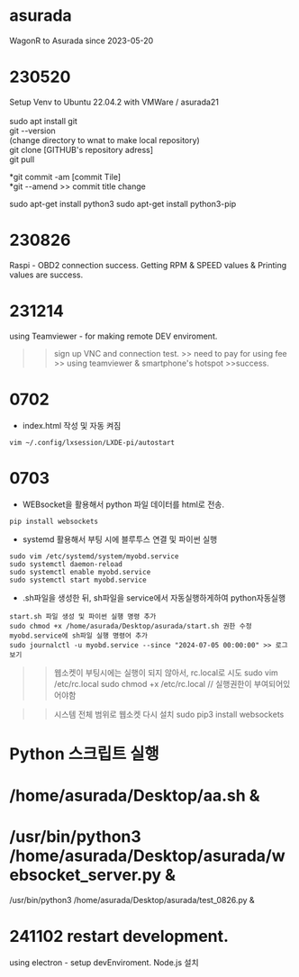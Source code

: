 # asurada
WagonR to Asurada since 2023-05-20


# 230520 
Setup Venv to Ubuntu 22.04.2 with VMWare / asurada21  
<Setup Git>   
sudo apt install git  
git --version  
(change directory to wnat to make local repository)  
git clone [GITHUB's repository adress]  
git pull  

*git commit -am [commit Tile]  
*git --amend >> commit title change

<Setup python>  
sudo apt-get install python3  
sudo apt-get install python3-pip


# 230826
Raspi - OBD2 connection success.
Getting RPM & SPEED values & Printing values are success. 

# 231214
using Teamviewer - for making remote DEV enviroment.
 >> sign up VNC and connection test. >> need to pay for using fee >> using teamviewer & smartphone's hotspot >>success.


# 0702
- index.html 작성 및 자동 켜짐
>> 
    vim ~/.config/lxsession/LXDE-pi/autostart

# 0703
- WEBsocket을 활용해서 python 파일 데이터를 html로 전송.
>>  
    pip install websockets

- systemd 활용해서 부팅 시에 블루투스 연결 및 파이썬 실행
>>  
    sudo vim /etc/systemd/system/myobd.service
    sudo systemctl daemon-reload
    sudo systemctl enable myobd.service
    sudo systemctl start myobd.service

- .sh파일을 생성한 뒤, sh파일을 service에서 자동실행하게하여 python자동실행
>>
    start.sh 파일 생성 및 파이썬 실행 명령 추가
    sudo chmod +x /home/asurada/Desktop/asurada/start.sh 권한 수정
    myobd.service에 sh파일 실행 명령어 추가
    sudo journalctl -u myobd.service --since "2024-07-05 00:00:00" >> 로그 보기


>> 웹소켓이 부팅시에는 실행이 되지 않아서, rc.local로 시도
sudo vim /etc/rc.local
sudo chmod +x /etc/rc.local // 실행권한이 부여되어있어야함

>> 시스템 전체 범위로 웹소켓 다시 설치
sudo pip3 install websockets
# Python 스크립트 실행
# /home/asurada/Desktop/aa.sh &
# /usr/bin/python3 /home/asurada/Desktop/asurada/websocket_server.py &
 /usr/bin/python3 /home/asurada/Desktop/asurada/test_0826.py &


 # 241102 restart development.
 using electron - setup devEnviroment.
 Node.js 설치
 
